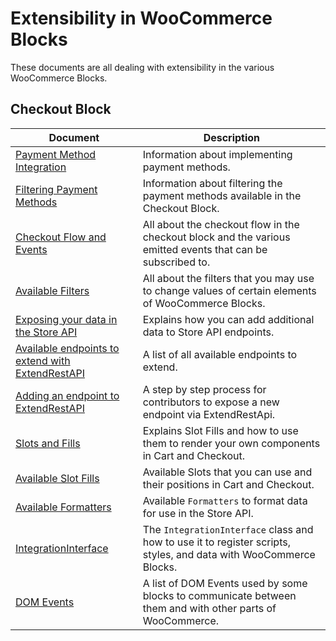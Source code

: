 # Extensibility in WooCommerce Blocks

These documents are all dealing with extensibility in the various WooCommerce Blocks.

## Checkout Block

| Document                                                                               | Description                                                                                                       |
| -------------------------------------------------------------------------------------- | ----------------------------------------------------------------------------------------------------------------- |
| [Payment Method Integration](./payment-method-integration.md)                          | Information about implementing payment methods.                                                                   |
| [Filtering Payment Methods](./filtering-payment-methods.md)                            | Information about filtering the payment methods available in the Checkout Block.                                  |
| [Checkout Flow and Events](./checkout-flow-and-events.md)                              | All about the checkout flow in the checkout block and the various emitted events that can be subscribed to.       |
| [Available Filters](./available-filters.md)                                            | All about the filters that you may use to change values of certain elements of WooCommerce Blocks.                |
| [Exposing your data in the Store API](./extend-rest-api-add-data.md)                   | Explains how you can add additional data to Store API endpoints.                                                  |
| [Available endpoints to extend with ExtendRestAPI](./available-endpoints-to-extend.md) | A list of all available endpoints to extend.                                                                      |
| [Adding an endpoint to ExtendRestAPI](./extend-rest-api-new-endpoint.md)               | A step by step process for contributors to expose a new endpoint via ExtendRestApi.                               |
| [Slots and Fills](./slot-fills.md)                                                     | Explains Slot Fills and how to use them to render your own components in Cart and Checkout.                       |
| [Available Slot Fills](./available-slot-fills.md)                                      | Available Slots that you can use and their positions in Cart and Checkout.                                        |
| [Available Formatters](./extend-rest-api-formatters.md)                                | Available `Formatters` to format data for use in the Store API.                                                   |
| [IntegrationInterface](./integration-interface.md)                                     | The `IntegrationInterface` class and how to use it to register scripts, styles, and data with WooCommerce Blocks. |
| [DOM Events](./dom-events.md)                                                          | A list of DOM Events used by some blocks to communicate between them and with other parts of WooCommerce.         |